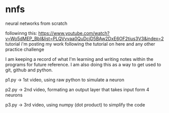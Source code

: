 # nnfs
neural networks from scratch

followinng this: https://www.youtube.com/watch?v=Wo5dMEP_BbI&list=PLQVvvaa0QuDcjD5BAw2DxE6OF2tius3V3&index=2 tutorial
i'm posting my work following the tutorial on here and any other practice challenge

I am keeping a record of what I'm learning and writing notes within the programs for future reference.
I am also doing this as a way to get used to git, github and python. 

p1.py -> 1st video, using raw python to simulate a neuron

p2.py -> 2nd video, formating an output layer that takes input form 4 neurons 

p3.py -> 3rd video, using numpy (dot product) to simplify the code 
